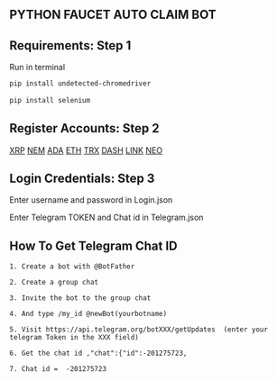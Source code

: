 ## PYTHON FAUCET AUTO CLAIM BOT


## Requirements: Step 1

Run in terminal

```bash
pip install undetected-chromedriver
  
pip install selenium
```


## Register Accounts: Step 2


[XRP](https://coinfaucet.io/?ref=677594)
[NEM](https://freenem.com/?ref=243923)
[ADA](https://freecardano.com/?ref=237320)
[ETH](https://freeethereum.com/?ref=77292)
[TRX](https://free-tron.com/?ref=75064)
[DASH](https://freedash.io/?ref=41047)
[LINK](https://freechain.link/?ref=25431)
[NEO](https://freeneo.io/?ref=28232)




## Login Credentials: Step 3
Enter username and password in Login.json

Enter Telegram TOKEN and Chat id in Telegram.json



## How To Get Telegram Chat ID
```
1. Create a bot with @BotFather

2. Create a group chat 

3. Invite the bot to the group chat

4. And type /my_id @newBot(yourbotname)

5. Visit https://api.telegram.org/botXXX/getUpdates  (enter your telegram Token in the XXX field)

6. Get the chat id ,"chat":{"id":-201275723,

7. Chat id =  -201275723
```
